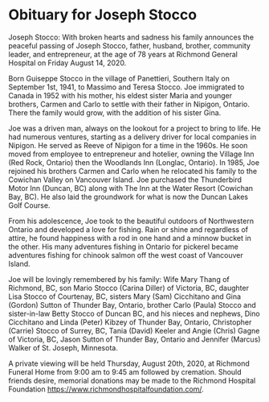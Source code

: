 # Obituary for Joseph Stocco

Joseph Stocco: With broken hearts and sadness his family announces the peaceful passing of Joseph Stocco, father, husband, brother, community leader, and entrepreneur, at the age of 78 years at Richmond General Hospital on Friday August 14, 2020.

Born Guiseppe Stocco in the village of Panettieri, Southern Italy on September 1st, 1941, to Massimo and Teresa Stocco.  Joe immigrated to Canada in 1952 with his mother, his eldest sister Maria and younger brothers, Carmen and Carlo to settle with their father in Nipigon, Ontario.  There the family would grow, with the addition of his sister Gina.

Joe was a driven man, always on the lookout for a project to bring to life. He had numerous ventures, starting as a delivery driver for local companies in Nipigon. He served as Reeve of Nipigon for a time in the 1960s.  He soon moved from employee to entrepreneur and hotelier, owning the Village Inn (Red Rock, Ontario) then the Woodlands Inn (Longlac, Ontario).  In 1985, Joe rejoined his brothers Carmen and Carlo when he relocated his family to the Cowichan Valley on Vancouver Island.  Joe purchased the Thunderbird Motor Inn (Duncan, BC) along with The Inn at the Water Resort (Cowichan Bay, BC).  He also laid the groundwork for what is now the Duncan Lakes Golf Course.

From his adolescence, Joe took to the beautiful outdoors of Northwestern Ontario and developed a love for fishing.  Rain or shine and regardless of attire, he found happiness with a rod in one hand and a minnow bucket in the other.  His many adventures fishing in Ontario for pickerel became adventures fishing for chinook salmon off the west coast of Vancouver Island.

Joe will be lovingly remembered by his family: Wife Mary Thang of Richmond, BC, son Mario Stocco (Carina Diller) of Victoria, BC, daughter Lisa Stocco of Courtenay, BC, sisters Mary (Sam) Cicchitano and Gina (Gordon) Sutton of Thunder Bay, Ontario, brother Carlo (Paula) Stocco and sister-in-law Betty Stocco of Duncan BC, and his nieces and nephews, Dino Cicchitano and Linda (Peter) Kibzey of Thunder Bay, Ontario, Christopher (Carrie) Stocco of Surrey, BC, Tania (David) Keeler and Angie (Chris) Gagne of Victoria, BC, Jason Sutton of Thunder Bay, Ontario and Jennifer (Marcus) Walker of St. Joseph, Minnesota.

A private viewing will be held Thursday, August 20th, 2020, at Richmond Funeral Home from 9:00 am to 9:45 am followed by cremation.  Should friends desire, memorial donations may be made to the Richmond Hospital Foundation https://www.richmondhospitalfoundation.com/.
